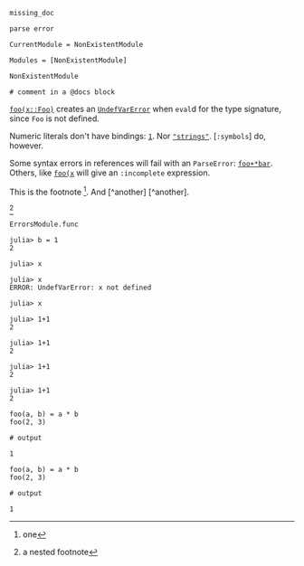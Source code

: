 
```@docs
missing_doc
```

```@docs
parse error
```

```@meta
CurrentModule = NonExistentModule
```

```@autodocs
Modules = [NonExistentModule]
```

```@eval
NonExistentModule
```

```@docs
# comment in a @docs block
```

[`foo(x::Foo)`](@ref) creates an [`UndefVarError`](@ref) when `eval`d
for the type signature, since `Foo` is not defined.

Numeric literals don't have bindings: [`1`](@ref). Nor [`"strings"`](@ref).
[`:symbols`] do, however.

Some syntax errors in references will fail with an `ParseError`: [`foo+*bar`](@ref).
Others, like [`foo(x`](@ref) will give an `:incomplete` expression.

This is the footnote [^1]. And [^another] [^another].

[^1]: one

    [^nested]: a nested footnote

[^another_one]:

    Things! [^1]. [^2].

[^nested]

[^nested]:

    Duplicate [^1] nested footnote.

```@docs
ErrorsModule.func
```

```jldoctest
julia> b = 1
2

julia> x

julia> x
ERROR: UndefVarError: x not defined

julia> x
```

```jldoctest; setup
julia> 1+1
2
```
```jldoctest invalidkwarg1; setup
julia> 1+1
2
```
```jldoctest; setup == 1
julia> 1+1
2
```
```jldoctest invalidkwarg2; setup == 1
julia> 1+1
2
```

```jldoctest; output = false
foo(a, b) = a * b
foo(2, 3)

# output

1
```
```jldoctest; output = true
foo(a, b) = a * b
foo(2, 3)

# output

1
```

